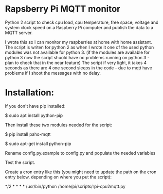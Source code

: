 # Rapsberry Pi MQTT monitor
Python 2 script to check cpu load, cpu temperature, free space, voltage and system clock speed
on a Raspberry Pi computer and publish the data to a MQTT server.

I wrote this so I can monitor my raspberries at home with home assistant. The script is writen for python 2
as when I wrote it one of the used python modules was not available for python 3. (if the modules are available for python 3 now the script shuold have no problems running on python 3 - plan to check that in the near feature)
The script if very light, it takes 4 seconds as there are 4 one second sleeps in the code - due to mqtt have problems if I shoot the messages with no delay.

# Installation:

If you don't have pip installed:

$ sudo apt install python-pip

Then install these two modules needed for the script:

$ pip install paho-mqtt

$ sudo apt-get install python-pip

Rename config.py.example to config.py and populate the needed variables

Test the script.

Create a cron entry like this (you might need to update the path on the cron entry below, depending on where you put the script):

*/2 * * * * /usr/bin/python /home/pi/scripts/rpi-cpu2mqtt.py

